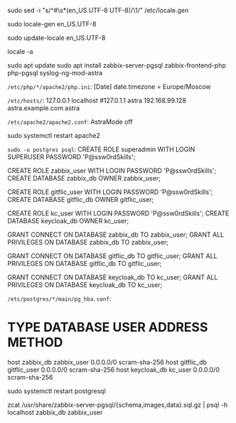 sudo sed -i "s/^#\s*\(en_US.UTF-8 UTF-8\)/\1/" /etc/locale.gen

sudo locale-gen en_US.UTF-8

sudo update-locale en_US.UTF-8

locale -a

sudo apt update
sudo apt install zabbix-server-pgsql zabbix-frontend-php php-pgsql syslog-ng-mod-astra

`/etc/php/*/apache2/php.ini`:
[Date]
date.timezone = Europe/Moscow

`/etc/hosts/`:
127.0.0.1   localhost
#127.0.1.1  astra
192.168.99.128  astra.example.com astra

`/etc/apache2/apache2.conf`:
AstraMode off

sudo systemctl restart apache2

`sudo -u postgres psql`:
CREATE ROLE superadmin WITH LOGIN SUPERUSER PASSWORD 'P@ssw0rdSkills';

CREATE ROLE zabbix_user WITH LOGIN PASSWORD 'P@ssw0rdSkills';
CREATE DATABASE zabbix_db OWNER zabbix_user;

CREATE ROLE gitflic_user WITH LOGIN PASSWORD 'P@ssw0rdSkills';
CREATE DATABASE gitflic_db OWNER gitflic_user;

CREATE ROLE kc_user WITH LOGIN PASSWORD 'P@ssw0rdSkills';
CREATE DATABASE keycloak_db OWNER kc_user;

GRANT CONNECT ON DATABASE zabbix_db TO zabbix_user;
GRANT ALL PRIVILEGES ON DATABASE zabbix_db TO zabbix_user;

GRANT CONNECT ON DATABASE gitflic_db TO gitflic_user;
GRANT ALL PRIVILEGES ON DATABASE gitflic_db TO gitflic_user;

GRANT CONNECT ON DATABASE keycloak_db TO kc_user;
GRANT ALL PRIVILEGES ON DATABASE keycloak_db TO kc_user;

`/etc/postgres/*/main/pg_hba.conf`:
# TYPE  DATABASE        USER            ADDRESS                 METHOD
host    zabbix_db       zabbix_user     0.0.0.0/0               scram-sha-256
host    gitflic_db      gitflic_user    0.0.0.0/0               scram-sha-256
host    keycloak_db     kc_user         0.0.0.0/0               scram-sha-256

sudo systemctl restart postgresql

zcat /usr/share/zabbix-server-pgsql/{schema,images,data}.sql.gz | psql -h localhost zabbix_db zabbix_user


